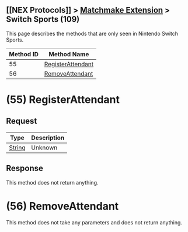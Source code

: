 ## [[NEX Protocols]] > [Matchmake Extension](Matchmake-Extension-Protocol) > Switch Sports (109)

This page describes the methods that are only seen in Nintendo Switch Sports.

| Method ID | Method Name |
| --- | --- |
| 55 | [RegisterAttendant](#55-registerattendant) |
| 56 | [RemoveAttendant](#56-removeattendant) |

# (55) RegisterAttendant
## Request
| Type | Description |
| --- | --- |
| [String] | Unknown |

## Response
This method does not return anything.

# (56) RemoveAttendant
This method does not take any parameters and does not return anything.

[String]: NEX-Common-Types#string
